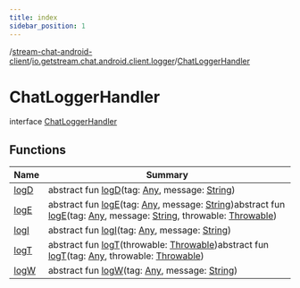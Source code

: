 ```yaml
---
title: index
sidebar_position: 1
---
```

/[stream-chat-android-client](../../index.md)/[io.getstream.chat.android.client.logger](../index.md)/[ChatLoggerHandler](index.md)  
  
  
  
# ChatLoggerHandler  
interface [ChatLoggerHandler](index.md)  
  
## Functions  
  
|  Name |  Summary | 
|---|---|
| <a name="io.getstream.chat.android.client.logger/ChatLoggerHandler/logD/#kotlin.Any#kotlin.String/PointingToDeclaration/"></a>[logD](logD.md)| <a name="io.getstream.chat.android.client.logger/ChatLoggerHandler/logD/#kotlin.Any#kotlin.String/PointingToDeclaration/"></a>abstract fun [logD](logD.md)(tag: [Any](https://kotlinlang.org/api/latest/jvm/stdlib/kotlin/-any/index.html), message: [String](https://kotlinlang.org/api/latest/jvm/stdlib/kotlin/-string/index.html))|
| <a name="io.getstream.chat.android.client.logger/ChatLoggerHandler/logE/#kotlin.Any#kotlin.String/PointingToDeclaration/"></a>[logE](logE.md)| <a name="io.getstream.chat.android.client.logger/ChatLoggerHandler/logE/#kotlin.Any#kotlin.String/PointingToDeclaration/"></a>abstract fun [logE](logE.md)(tag: [Any](https://kotlinlang.org/api/latest/jvm/stdlib/kotlin/-any/index.html), message: [String](https://kotlinlang.org/api/latest/jvm/stdlib/kotlin/-string/index.html))abstract fun [logE](logE.md)(tag: [Any](https://kotlinlang.org/api/latest/jvm/stdlib/kotlin/-any/index.html), message: [String](https://kotlinlang.org/api/latest/jvm/stdlib/kotlin/-string/index.html), throwable: [Throwable](https://kotlinlang.org/api/latest/jvm/stdlib/kotlin/-throwable/index.html))|
| <a name="io.getstream.chat.android.client.logger/ChatLoggerHandler/logI/#kotlin.Any#kotlin.String/PointingToDeclaration/"></a>[logI](logI.md)| <a name="io.getstream.chat.android.client.logger/ChatLoggerHandler/logI/#kotlin.Any#kotlin.String/PointingToDeclaration/"></a>abstract fun [logI](logI.md)(tag: [Any](https://kotlinlang.org/api/latest/jvm/stdlib/kotlin/-any/index.html), message: [String](https://kotlinlang.org/api/latest/jvm/stdlib/kotlin/-string/index.html))|
| <a name="io.getstream.chat.android.client.logger/ChatLoggerHandler/logT/#kotlin.Throwable/PointingToDeclaration/"></a>[logT](logT.md)| <a name="io.getstream.chat.android.client.logger/ChatLoggerHandler/logT/#kotlin.Throwable/PointingToDeclaration/"></a>abstract fun [logT](logT.md)(throwable: [Throwable](https://kotlinlang.org/api/latest/jvm/stdlib/kotlin/-throwable/index.html))abstract fun [logT](logT.md)(tag: [Any](https://kotlinlang.org/api/latest/jvm/stdlib/kotlin/-any/index.html), throwable: [Throwable](https://kotlinlang.org/api/latest/jvm/stdlib/kotlin/-throwable/index.html))|
| <a name="io.getstream.chat.android.client.logger/ChatLoggerHandler/logW/#kotlin.Any#kotlin.String/PointingToDeclaration/"></a>[logW](logW.md)| <a name="io.getstream.chat.android.client.logger/ChatLoggerHandler/logW/#kotlin.Any#kotlin.String/PointingToDeclaration/"></a>abstract fun [logW](logW.md)(tag: [Any](https://kotlinlang.org/api/latest/jvm/stdlib/kotlin/-any/index.html), message: [String](https://kotlinlang.org/api/latest/jvm/stdlib/kotlin/-string/index.html))|

